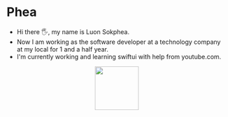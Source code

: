 # Phea
- Hi there 🖐, my name is Luon Sokphea.
- Now I am working as the software developer at a technology company at my local for 1 and a half year.
- I'm currently working and learning swiftui with help from youtube.com.

<div id="header" align="center">
  <img src="https://media.giphy.com/media/smGCEo5zsAXtK4bqAT/giphy.gif" width="100"/>
</div>

